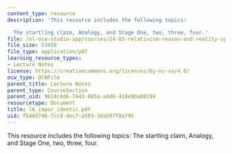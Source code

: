 ```yaml
---
content_type: resource
description: 'This resource includes the following topics:

  The startling claim, Analogy, and Stage One, two, three, four.'
file: /ol-ocw-studio-app/courses/24-03-relativism-reason-and-reality-spring-2005/fb48d7467ccddec7a5033da507f8a795_l6_impor_identic.pdf
file_size: 53458
file_type: application/pdf
learning_resource_types:
- Lecture Notes
license: https://creativecommons.org/licenses/by-nc-sa/4.0/
ocw_type: OCWFile
parent_title: Lecture Notes
parent_type: CourseSection
parent_uid: 9614c4d6-7443-885a-a4d6-410e9ba80299
resourcetype: Document
title: l6_impor_identic.pdf
uid: fb48d746-7ccd-dec7-a503-3da507f8a795
---
```

This resource includes the following topics:
The startling claim, Analogy, and Stage One, two, three, four.